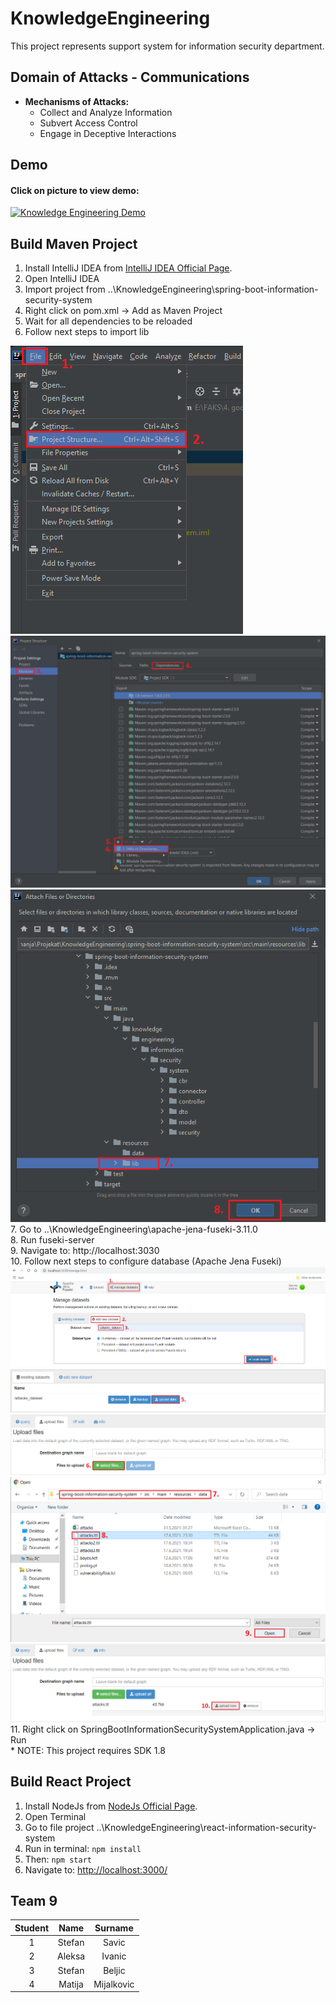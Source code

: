 # KnowledgeEngineering

This project represents support system for information security department.

## Domain of Attacks - Communications
* **Mechanisms of Attacks:**
  * Collect and Analyze Information
  * Subvert Access Control
  * Engage in Deceptive Interactions

## Demo

#### Click on picture to view demo:

[![Knowledge Engineering Demo](https://img.youtube.com/vi/ZpcfAWV7xCM/0.jpg)](https://www.youtube.com/watch?v=ZpcfAWV7xCM)

## Build Maven Project

1. Install IntelliJ IDEA from [IntelliJ IDEA Official Page](https://www.jetbrains.com/idea/download/#section=windows).
2. Open IntelliJ IDEA  
3. Import project from ..\KnowledgeEngineering\spring-boot-information-security-system
4. Right click on pom.xml -> Add as Maven Project
5. Wait for all dependencies to be reloaded
6. Follow next steps to import lib <br/>
<img src="Images/1.png" />
<img src="Images/2.png" />
<img src="Images/3.png" />
7. Go to ..\KnowledgeEngineering\apache-jena-fuseki-3.11.0<br/>
8. Run fuseki-server<br/>
9. Navigate to: http://localhost:3030<br/>
10. Follow next steps to configure database (Apache Jena Fuseki)
<img src="Images/4.png" />
<img src="Images/5.png" />
<img src="Images/6.png" />
<img src="Images/7.png" />
<img src="Images/8.png" />
11. Right click on SpringBootInformationSecuritySystemApplication.java -> Run<br/>
* NOTE: This project requires SDK 1.8

## Build React Project 

1. Install NodeJs from [NodeJs Official Page](https://nodejs.org/en).
2. Open Terminal
3. Go to file project ..\KnowledgeEngineering\react-information-security-system
4. Run in terminal: ```npm install```
5. Then: ```npm start```
6. Navigate to: [http://localhost:3000/](http://localhost:3000/)

## Team 9 

| Student  | Name  | Surname |
| :---: | :---:  | :---:  | 
| 1  | Stefan | Savic  | 
| 2  | Aleksa | Ivanic  |
| 3  | Stefan | Beljic  |
| 4  | Matija | Mijalkovic  |
